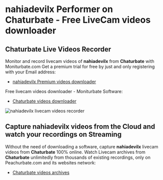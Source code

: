 # nahiadevilx Performer on Chaturbate - Free LiveCam videos downloader

## Chaturbate Live Videos Recorder

Monitor and record livecam videos of **nahiadevilx** from **Chaturbate** with Moniturbate.com
Get a premium trial for free by just and only registering with your Email address:
* [nahiadevilx Premium videos downloader](https://moniturbate.com/request-demo-licence-key.html)

Free livecam videos downloader - Moniturbate Software:
* [Chaturbate videos downloader](https://moniturbate.com/moniturbate-download-software.html)

![nahiadevilx livecam videos recorder](https://peachurnet.com/templates/moniturbate-software.png)


## Capture nahiadevilx videos from the Cloud and watch your recordings on Streaming

Without the need of downloading a software, capture **nahiadevilx** livecam videos from **Chaturbate** 100% online.
Watch Livecam archives from **Chaturbate** unlimitedly from thousands of existing recordings, only on Peachurbate.com and its websites network:
* [Chaturbate videos archives](https://peachurnet.com/)